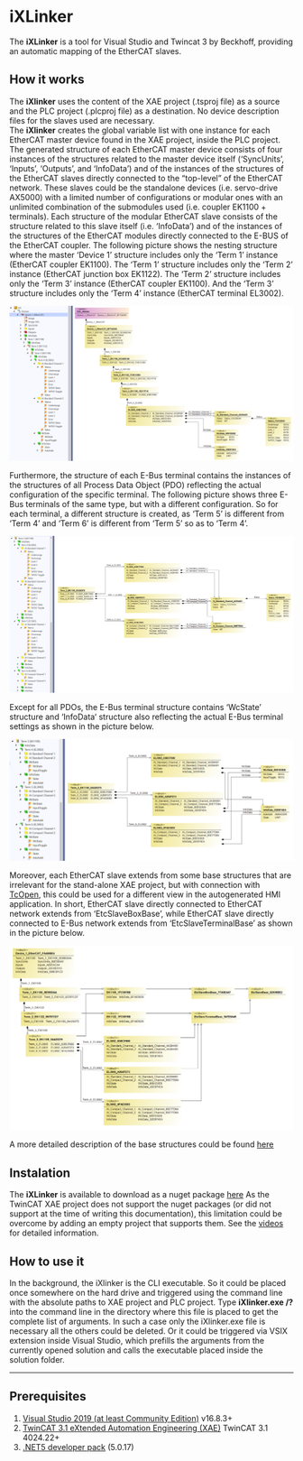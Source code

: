 # iXLinker
The **iXLinker** is a tool for Visual Studio and Twincat 3 by Beckhoff, providing an automatic mapping of the EtherCAT slaves.
## How it works
The **iXlinker** uses the content of the XAE project (.tsproj file) as a source and the PLC project (.plcproj file) as a destination. No device description files for the slaves used are necessary.  
The **iXlinker** creates the global variable list with one instance for each EtherCAT master device found in the XAE project, inside the PLC project. 
The generated structure of each EtherCAT master device consists of four instances of the structures related to the master device itself (‘SyncUnits’, ‘Inputs’, ‘Outputs’, and ‘InfoData’) and of the instances of the structures of the EtherCAT slaves directly connected to the “top-level” of the EtherCAT network. 
These slaves could be the standalone devices (i.e. servo-drive AX5000) with a limited number of configurations or modular ones with an unlimited combination of the submodules used (i.e. coupler EK1100 + terminals). Each structure of the modular EtherCAT slave consists of the structure related to this slave itself (i.e. ‘InfoData’) and of the instances of the structures of the EtherCAT modules directly connected to the E-BUS of the EtherCAT coupler. 
The following picture shows the nesting structure where the master ‘Device 1’ structure includes only the ‘Term 1’ instance (EtherCAT coupler EK1100). The ‘Term 1’ structure includes only the ‘Term 2’ instance (EtherCAT junction box EK1122).  The ‘Term 2’ structure includes only the ‘Term 3’ instance (EtherCAT coupler EK1100). And the ‘Term 3’ structure includes only the ‘Term 4’ instance (EtherCAT terminal EL3002). 

![](assets/GeneratedStructure.png)

Furthermore, the structure of each E-Bus terminal contains the instances of the structures of all Process Data Object (PDO) reflecting the actual configuration of the specific terminal. 
The following picture shows three E-Bus terminals of the same type, but with a different configuration. So for each terminal, a different structure is created, as ‘Term 5’ is different from ‘Term 4’ and ‘Term 6’ is different from ‘Term 5’ so as to ‘Term 4’. 

![](assets/DifferentPdoAssignement.png)

Except for all PDOs, the E-Bus terminal structure contains ‘WcState’ structure and ‘InfoData‘ structure also reflecting the actual E-Bus terminal settings as shown in the picture below.


![](assets/WcStateInfoData.png)



Moreover, each EtherCAT slave extends from some base structures that are irrelevant for the stand-alone XAE project, but with connection with [TcOpen]( https://github.com/TcOpenGroup/TcOpen/#tcopen), this could be used for a different view in the autogenerated HMI application. 
In short, EtherCAT slave directly connected to EtherCAT network extends from ‘EtcSlaveBoxBase’, while EtherCAT slave directly connected to E-Bus network extends from ‘EtcSlaveTerminalBase’ as shown in the picture below.

![](assets/BaseStructures.png)


A more detailed description of the base structures could be found [here]( https://github.com/TcOpenGroup/TcOpen/tree/dev/src/TcoIo#base-structures)

## Instalation 
The **iXLinker** is available to download as a nuget package [here]( https://www.nuget.org/packages/Inxton.iXlinker)
As the TwinCAT XAE project does not support the nuget packages (or did not support at the time of writing this documentation), this limitation could be overcome by adding an empty project that supports them. See the [videos](https://www.youtube.com/playlist?list=PL-0IxLiTmB6Lrpp0_ZV-eIsZjPALOBqyh) for detailed information.

## How to use it 
In the background, the iXlinker is the CLI executable. 
So it could be placed once somewhere on the hard drive and triggered using the command line with the absolute paths to XAE project and PLC project. Type **iXlinker.exe /?** into the command line in the directory where this file is placed to get the complete list of arguments. In such a case only the iXlinker.exe file is necessary all the others could be deleted.
Or it could be triggered via VSIX extension inside Visual Studio, which prefills the arguments from the currently opened solution and calls the executable placed inside the solution folder.

----------------------------------
## Prerequisites
1. [Visual Studio 2019 (at least Community Edition)](https://visualstudio.microsoft.com/vs/older-downloads/) v16.8.3+
1. [TwinCAT 3.1 eXtended Automation Engineering (XAE)]( https://www.beckhoff.com/en-en/products/automation/twincat/te1xxx-twincat-3-engineering/te1000.html) TwinCAT 3.1 4024.22+
1. [.NET5 developer pack](https://dotnet.microsoft.com/en-us/download/dotnet/5.0) (5.0.17)

